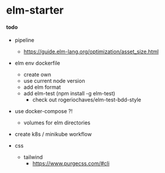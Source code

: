 # elm-starter

#### todo
- pipeline
    - https://guide.elm-lang.org/optimization/asset_size.html
- elm env dockerfile
    - create own
    - use current node version
    - add elm format
    - add elm-test (npm install -g elm-test)
        - check out rogeriochaves/elm-test-bdd-style

- use docker-compose ?!
    - volumes for elm directories

- create k8s / minikube workflow

- css
    - tailwind
        - https://www.purgecss.com/#cli

